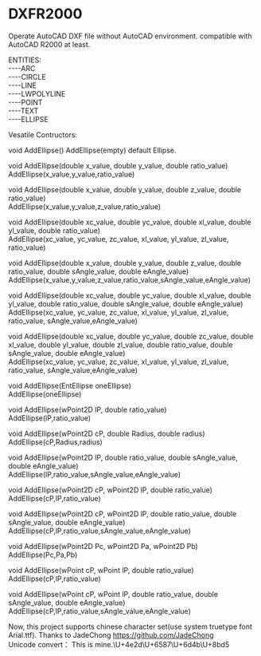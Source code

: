 # DXFR2000
Operate AutoCAD DXF file without AutoCAD environment. compatible with AutoCAD R2000 at least.

ENTITIES:<BR>
----ARC<BR>
----CIRCLE<BR>
----LINE<BR>
----LWPOLYLINE<BR>
----POINT<BR>
----TEXT<BR>
----ELLIPSE<BR>
  
  
  Vesatile Contructors:
  
void	AddEllipse()
AddEllipse(empty) default Ellipse.

void	AddEllipse(double x_value, double y_value, double ratio_value)<BR>
AddEllipse(x_value,y_value,ratio_value)

void	AddEllipse(double x_value, double y_value, double z_value, double ratio_value)<BR>
AddEllipse(x_value,y_value,z_value,ratio_value)

void	AddEllipse(double xc_value, double yc_value, double xl_value, double yl_value, double ratio_value)<BR>
AddEllipse(xc_value, yc_value, zc_value, xl_value, yl_value, zl_value, ratio_value)

void	AddEllipse(double x_value, double y_value, double z_value, double ratio_value, double sAngle_value, double eAngle_value)<BR>
AddEllipse(x_value,y_value,z_value,ratio_value,sAngle_value,eAngle_value)

void	AddEllipse(double xc_value, double yc_value, double xl_value, double yl_value, double ratio_value, double sAngle_value, double eAngle_value)<BR>
AddEllipse(xc_value, yc_value, zc_value, xl_value, yl_value, zl_value, ratio_value, sAngle_value,eAngle_value)

void	AddEllipse(double xc_value, double yc_value, double zc_value, double xl_value, double yl_value, double zl_value, double ratio_value, double sAngle_value, double eAngle_value)<BR>
AddEllipse(xc_value, yc_value, zc_value, xl_value, yl_value, zl_value, ratio_value, sAngle_value,eAngle_value)

void	AddEllipse(EntEllipse oneEllipse)<BR>
AddEllipse(oneEllipse)

void	AddEllipse(wPoint2D lP, double ratio_value)<BR>
AddEllipse(lP,ratio_value)

void	AddEllipse(wPoint2D cP, double Radius, double radius)<BR>
AddEllipse(cP,Radius,radius)

void	AddEllipse(wPoint2D lP, double ratio_value, double sAngle_value, double eAngle_value)<BR>
AddEllipse(lP,ratio_value,sAngle_value,eAngle_value)

void	AddEllipse(wPoint2D cP, wPoint2D lP, double ratio_value)<BR>
AddEllipse(cP,lP,ratio_value)

void	AddEllipse(wPoint2D cP, wPoint2D lP, double ratio_value, double sAngle_value, double eAngle_value)<BR>
AddEllipse(cP,lP,ratio_value,sAngle_value,eAngle_value)

void	AddEllipse(wPoint2D Pc, wPoint2D Pa, wPoint2D Pb)<BR>
AddEllipse(Pc,Pa,Pb)

void	AddEllipse(wPoint cP, wPoint lP, double ratio_value)<BR>
AddEllipse(cP,lP,ratio_value)

void	AddEllipse(wPoint cP, wPoint lP, double ratio_value, double sAngle_value, double eAngle_value)<BR>
AddEllipse(cP,lP,ratio_value,sAngle_value,eAngle_value)

Now, this project supports chinese character set(use system truetype font Arial.ttf). Thanks to JadeChong https://github.com/JadeChong <BR>
Unicode convert：
  This is mine.\U+4e2d\U+6587\U+6d4b\U+8bd5
